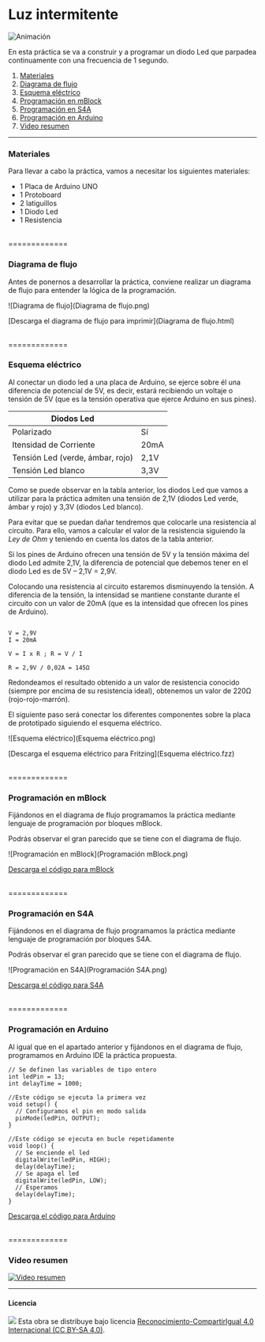 # Luz intermitente

![Animación](Animación.gif)

En esta práctica se va a construir y a programar un diodo Led que parpadea continuamente con una frecuencia de 1 segundo.

1.	[Materiales](#materiales)
2.	[Diagrama de flujo](#diagrama-de-flujo)
3.	[Esquema eléctrico](#esquema-eléctrico)
4.	[Programación en mBlock](#programación-en-mblock)
5.	[Programación en S4A](#programación-en-s4a)
6.	[Programación en Arduino](#programación-en-arduino)
7.  [Video resumen](#video-resumen)



***



### Materiales

Para llevar a cabo la práctica, vamos a necesitar los siguientes materiales:
- 1 Placa de Arduino UNO
- 1 Protoboard
- 2 latiguillos
- 1 Diodo Led
- 1 Resistencia



<br />
=============
<br />



### Diagrama de flujo

Antes de ponernos a desarrollar la práctica, conviene realizar un diagrama de flujo para entender la lógica de la programación.

![Diagrama de flujo](Diagrama de flujo.png)

[Descarga el diagrama de flujo para imprimir](Diagrama de flujo.html)



<br />
=============
<br />



### Esquema eléctrico

Al conectar un diodo led a una placa de Arduino, se ejerce sobre él una diferencia de potencial de 5V, es decir, estará recibiendo un voltaje o tensión de 5V (que es la tensión operativa que ejerce Arduino en sus pines).

| Diodos Led                       |        |
| -------------------------------- | ------ |
| Polarizado                       | Sí     |
| Itensidad de Corriente           | 20mA   |
| Tensión Led (verde, ámbar, rojo) | 2,1V   |
| Tensión Led blanco               | 3,3V   |

Como se puede observar en la tabla anterior, los diodos Led que vamos a utilizar para la práctica admiten una tensión de 2,1V (diodos Led verde, ámbar y rojo) y 3,3V (diodos Led blanco). 

Para evitar que se puedan dañar tendremos que colocarle una resistencia al circuito. Para ello, vamos a calcular el valor de la resistencia siguiendo la *Ley de Ohm* y teniendo en cuenta los datos de la tabla anterior.

Si los pines de Arduino ofrecen una tensión de 5V y la tensión máxima del diodo Led admite 2,1V, la diferencia de potencial que debemos tener en el diodo Led es de 5V – 2,1V = 2,9V. 

Colocando una resistencia al circuito estaremos disminuyendo la tensión. A diferencia de la tensión, la intensidad se mantiene constante durante el circuito con un valor de 20mA (que es la intensidad que ofrecen los pines de Arduino).


```

V = 2,9V
I = 20mA

V = I x R ; R = V / I

R = 2,9V / 0,02A = 145Ω 

```

Redondeamos el resultado obtenido a un valor de resistencia conocido (siempre por encima de su resistencia ideal), obtenemos un valor de 220Ω (rojo-rojo-marrón).

El siguiente paso será conectar los diferentes componentes sobre la placa de prototipado siguiendo el esquema eléctrico.

![Esquema eléctrico](Esquema eléctrico.png)

[Descarga el esquema eléctrico para Fritzing](Esquema eléctrico.fzz)



<br />
=============
<br />



### Programación en mBlock

Fijándonos en el diagrama de flujo programamos la práctica mediante lenguaje de programación por bloques mBlock. 

Podrás observar el gran parecido que se tiene con el diagrama de flujo.

![Programación en mBlock](Programación mBlock.png)

[Descarga el código para mBlock](mBlock.sb2)



<br />
=============
<br />



### Programación en S4A

Fijándonos en el diagrama de flujo programamos la práctica mediante lenguaje de programación por bloques S4A. 

Podrás observar el gran parecido que se tiene con el diagrama de flujo.

![Programación en S4A](Programación S4A.png)

[Descarga el código para S4A](S4A.sb)



<br />
=============
<br />




### Programación en Arduino

Al igual que en el apartado anterior y fijándonos en el diagrama de flujo, programamos en Arduino IDE la práctica propuesta.

```
// Se definen las variables de tipo entero
int ledPin = 13;
int delayTime = 1000;

//Este código se ejecuta la primera vez
void setup() {
  // Configuramos el pin en modo salida
  pinMode(ledPin, OUTPUT);
}

//Este código se ejecuta en bucle repetidamente
void loop() {
  // Se enciende el led
  digitalWrite(ledPin, HIGH);
  delay(delayTime);
  // Se apaga el led
  digitalWrite(ledPin, LOW);
  // Esperamos 
  delay(delayTime);
}
```

[Descarga el código para Arduino](Arduino/Arduino.ino)



<br />
=============
<br />



### Video resumen

[![Video resumen](https://i.ytimg.com/vi_webp/yh4atShl390/maxresdefault.webp)](https://youtu.be/yh4atShl390)



***



#### Licencia

<img src="http://i.creativecommons.org/l/by-sa/4.0/88x31.png" /> Esta obra se distribuye bajo licencia [Reconocimiento-CompartirIgual 4.0 Internacional (CC BY-SA 4.0)](https://creativecommons.org/licenses/by-sa/4.0/deed.es_ES).
